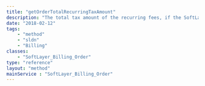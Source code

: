 ```yaml
---
title: "getOrderTotalRecurringTaxAmount"
description: "The total tax amount of the recurring fees, if the SoftLayer_Account tied to a SoftLayer_Billing_Order is a taxable account."
date: "2018-02-12"
tags:
    - "method"
    - "sldn"
    - "Billing"
classes:
    - "SoftLayer_Billing_Order"
type: "reference"
layout: "method"
mainService : "SoftLayer_Billing_Order"
---
```

